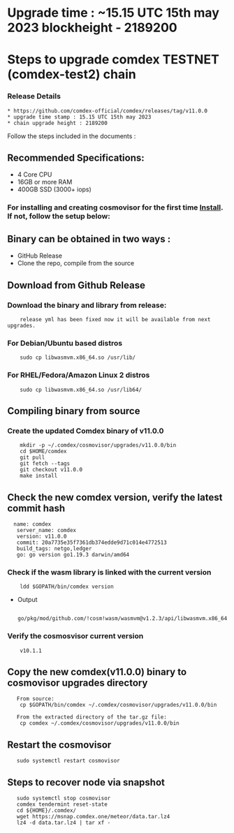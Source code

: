 # Upgrade time : ~15.15 UTC 15th may 2023 blockheight - 2189200

# Steps to upgrade comdex TESTNET (comdex-test2) chain

### Release Details
    * https://github.com/comdex-official/comdex/releases/tag/v11.0.0
    * upgrade time stamp : 15.15 UTC 15th may 2023
    * chain upgrade height : 2189200

Follow the steps included in the documents :

## Recommended Specifications:
   * 4 Core CPU
   * 16GB or more RAM
   * 400GB SSD (3000+ iops)

### For installing and creating cosmovisor for the first time [Install](https://github.com/comdex-official/networks/blob/main/testnet/cosmovisor-setup.md). If not, follow the setup below:

## Binary can be obtained in two ways :
   * GitHub Release 
   * Clone the repo, compile from the source

## Download from Github Release

### Download the binary and library from release:

```shell
    release yml has been fixed now it will be available from next upgrades.
```

### For Debian/Ubuntu based distros
```shell
    sudo cp libwasmvm.x86_64.so /usr/lib/
```

### For RHEL/Fedora/Amazon Linux 2 distros
```shell
    sudo cp libwasmvm.x86_64.so /usr/lib64/
```

## Compiling binary from source

### Create the updated Comdex binary of v11.0.0

```shell
    mkdir -p ~/.comdex/cosmovisor/upgrades/v11.0.0/bin
    cd $HOME/comdex
    git pull
    git fetch --tags
    git checkout v11.0.0
    make install
```

## Check the new comdex version, verify the latest commit hash

```shell
  name: comdex
   server_name: comdex
   version: v11.0.0
   commit: 20a7735e35f7361db374edde9d71c014e4772513
   build_tags: netgo,ledger
   go: go version go1.19.3 darwin/amd64

```

### Check if the wasm library is linked with the current version 

```shell
    ldd $GOPATH/bin/comdex version
```

 - Output
   ```shell
      go/pkg/mod/github.com/!cosm!wasm/wasmvm@v1.2.3/api/libwasmvm.x86_64.so
   ```


### Verify the cosmosvisor current version

```shell
    v10.1.1
```

## Copy the new comdex(v11.0.0) binary to cosmovisor upgrades directory

```shell 
   From source:
    cp $GOPATH/bin/comdex ~/.comdex/cosmovisor/upgrades/v11.0.0/bin
    
   From the extracted directory of the tar.gz file:
    cp comdex ~/.comdex/cosmovisor/upgrades/v11.0.0/bin
```

## Restart the cosmovisor

```shell
   sudo systemctl restart cosmovisor
```

## Steps to recover node via snapshot

```shell
   sudo systemctl stop cosmovisor
   comdex tendermint reset-state
   cd ${HOME}/.comdex/
   wget https://msnap.comdex.one/meteor/data.tar.lz4
   lz4 -d data.tar.lz4 | tar xf -
```
